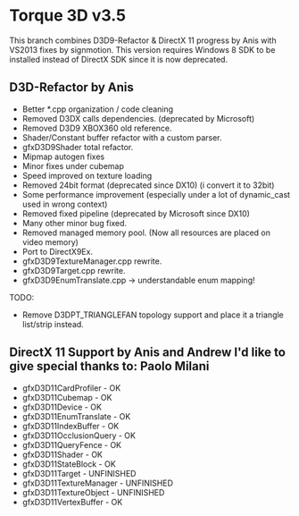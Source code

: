 Torque 3D v3.5
==============

This branch combines D3D9-Refactor & DirectX 11 progress by Anis with VS2013 fixes by signmotion. This version requires Windows 8 SDK to be installed instead of DirectX SDK since it is now deprecated.

D3D-Refactor by Anis
----------------

* Better *.cpp organization / code cleaning
* Removed D3DX calls dependencies. (deprecated by Microsoft)
* Removed D3D9 XBOX360 old reference.
* Shader/Constant buffer refactor with a custom parser.
* gfxD3D9Shader total refactor.
* Mipmap autogen fixes
* Minor fixes under cubemap
* Speed improved on texture loading
* Removed 24bit format (deprecated since DX10) (i convert it to 32bit) 
* Some performance improvement (especially under a lot of dynamic_cast used in wrong context)
* Removed fixed pipeline (deprecated by Microsoft since DX10)
* Many other minor bug fixed.
* Removed managed memory pool. (Now all resources are placed on video memory)
* Port to DirectX9Ex.
* gfxD3D9TextureManager.cpp rewrite.
* gfxD3D9Target.cpp rewrite.
* gfxD3D9EnumTranslate.cpp -> understandable enum mapping!

TODO:
* Remove D3DPT_TRIANGLEFAN topology support and place it a triangle list/strip instead.

DirectX 11 Support by Anis and Andrew
I'd like to give special thanks to: Paolo Milani
----------------

* gfxD3D11CardProfiler - OK
* gfxD3D11Cubemap - OK
* gfxD3D11Device - OK
* gfxD3D11EnumTranslate - OK
* gfxD3D11IndexBuffer - OK
* gfxD3D11OcclusionQuery - OK
* gfxD3D11QueryFence - OK
* gfxD3D11Shader - OK
* gfxD3D11StateBlock - OK
* gfxD3D11Target - UNFINISHED
* gfxD3D11TextureManager - UNFINISHED
* gfxD3D11TextureObject - UNFINISHED
* gfxD3D11VertexBuffer - OK
